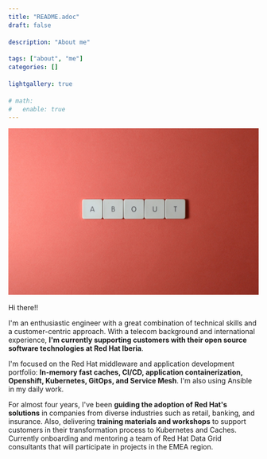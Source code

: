 ```yaml
---
title: "README.adoc"
draft: false

description: "About me"

tags: ["about", "me"]
categories: []

lightgallery: true

# math:
#   enable: true
---
```


![About me](./featured-image.jpg "About me")


Hi there!!

I'm an enthusiastic engineer with a great combination of technical skills and a customer-centric approach. With a telecom background and international experience, **I'm currently supporting customers with their open source software technologies at Red Hat Iberia**.

I'm focused on the Red Hat middleware and application development portfolio: **In-memory fast caches, CI/CD, application containerization, Openshift, Kubernetes, GitOps, and Service Mesh**. I'm also using Ansible in my daily work.

For almost four years, I've been **guiding the adoption of Red Hat's solutions** in companies from diverse industries such as retail, banking, and insurance. Also, delivering **training materials and workshops** to support customers in their transformation process to Kubernetes and Caches. Currently onboarding and mentoring a team of Red Hat Data Grid consultants that will participate in projects in the EMEA region.
